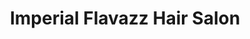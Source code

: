 ---
title: "Imperial Flavazz Hair Salon"
url: /euclid/imperial-flavazz-hair-salon/
shop: Kosmetik
---